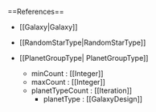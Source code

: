 ==References==
 * [[Galaxy|Galaxy]]
 * [[RandomStarType|RandomStarType]]

 * [[PlanetGroupType| PlanetGroupType]]
   * minCount : [[Integer]]
   * maxCount : [[Integer]]
   * planetTypeCount : [[Iteration]]
     * planetType : [[GalaxyDesign]]


